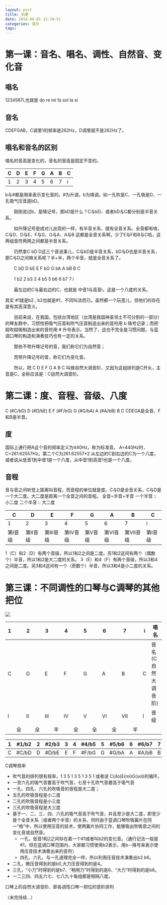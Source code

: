 ```yaml
---
layout: post
title: 乐理
date: 2016-09-01 13:34:51
categories: 音乐
tags:
---
```



第一课：音名、唱名、调性、自然音、变化音
========================================

唱名
----

1234567i,也就是 do re mi fa sol la si

音名
----

CDEFGAB，C调里1的频率是262Hz，D调里就不是262Hz了。

唱名和音名的区别
----------------

唱名的音高是变化的，音名的音高是固定不变的。

| C   | D   | E   | F   | G   | A   | B   | C   |
|-----|-----|-----|-----|-----|-----|-----|-----|
| 1   | 2   | 3   | 4   | 5   | 6   | 7   | i   |

b与\#都是用来表示变化音的。\#为升调，b为降调。如一孔吹是C、一孔吸是D、一孔吸气压音是bD。

　　刚刚说过b，是降记号，那bD是什么？C与bD、或者bD与C都分别是半音关系。

　　如升降记号是成对儿出现的一样，有半音关系，就有全音关系。全音都有啥，C与D、D与E、F与G、G与A、A与B 这都是全音关系啊，少了E与F和B与C哈，这两组音符两两之间都是半音关系。

　　仍然拿C bD D这三个音说事儿，C与bD是半音关系，bD与D也是半音关系，那C与D之间嘛关系呢？半+半，两个半音，就是全音关系了。

　　C bD D bE E F bG G bA A bB B C

　　1 b2 2 b3 3 4 b5 5 b6 6 b7 7 i

　　最左边的C与最右边的C，也就是 中音1与高音i，这是一个八度的关系。

其实 \#1就是b2 , b2也就是\#1，不同叫法而已。虽然都一个玩意儿，但他们的存在是有其高深意义。

　　目前来说，在我国，包括台湾地区（台湾是我国神圣领土不可分割的一部分）的琴友群中，习惯性把吸气压音和吹气压音制造出来的音符用 b 降号记录；而把超吹超吸制造出来的音符用 \# 升号表示。当然了，这也不完全是习惯问题，与蓝调口琴的构造和演奏技巧也有一定的关系。

　　那些不带升降记号的音，我们称它们为自然音；

　　而带升降记号的音，称它们为变化音。

　　所以，把 C D E F G A B C 叫做自然大调音阶，又因为这组排列是C开头，主音是C，全称应该是：C自然大调音阶。

第二课：度、音程、音级、八度
============================

C (\#C/bD) D (\#D/bE) E F (\#F/bG) G (\#G/bA) A (\#A/bB) B C CDEGA是全音、F和B是半音。

度
--

国际上通行把A这个音的频率定义为440Hz，称为标准音。 A=440Hz时，C=261.62557Hz。第二个C为261.62557\*2 从左边的C到右边的C为一个八度，或者说从低音1到中音1是一个八度，从中音1到高音1也是一个八度。

音程
----

音与音之间听觉上距离叫音程，而音程的单位就是度。C与D是全音关系，C与D是一个大二度。大二度是距离一个全音之间的音程。 全音=半音+半音 一个半音 :: 小二度 二个半音 :: 大二度

| C       | D        | E         | F        | G       | A        | B         | C       |
|---------|----------|-----------|----------|---------|----------|-----------|---------|
| 1       | 2        | 3         | 4        | 5       | 6        | 7         | i       |
| 第I音级 | 第II音级 | 第III音级 | 第IV音级 | 第V音级 | 第VI音级 | 第VII音级 | 第I音级 |

1（C）和2（D）有两个音级，所以1和2之间是二度。另1和2这间有两个（偶数个）半音，所以1和2是大二度的关系。 3（E）和4（F）有两个音级，所以3和4之间是二度。另3和4这间有一个（奇数个）半音，所以3和4是小二度的关系。

第三课：不同调性的口琴与C调琴的其他把位
=======================================

![]({{site:url}}/assets/20160901/C_soharp.png)

| 1   |     | 2   |     | 3   |     | 4   |     | 5   |     | 6   |     | 7   |     | i   | 唱名                |
|-----|-----|-----|-----|-----|-----|-----|-----|-----|-----|-----|-----|-----|-----|-----|---------------------|
| C   |     | D   |     | E   |     | F   |     | G   |     | A   |     | B   |     | C   | 音名(C自然大调音阶) |
| I   |     | II  |     | III |     | IV  |     | V   |     | VI  |     | VII |     | I   | 音级                |
|     | 全  |     | 全  |     | 半  |     | 全  |     | 全  |     | 全  |     | 半  |     |                     |

| 1   | \#1/b2 | 2   | \#2/b3 | 3   | 4   | \#4/b5 | 5   | \#5/b6 | 6   | \#6/b7 | 7   | i   |
|-----|--------|-----|--------|-----|-----|--------|-----|--------|-----|--------|-----|-----|
| C   | \#C/bD | D   | \#D/bE | E   | F   | \#F/bG | G   | \#G/bA | A   | \#A/bB | B   | C   |

C调琴规率

-   吹气音的排列很有规率，1 3 5 1 3 5 1 3 5 1 或者说 C(do)E(mi)G(sol)的循环。
-   一至六孔的吸气音要高于吹气音，七至十孔吹气音要高于吸气音
-   一孔、四孔、六孔的吹吸音的音程是大二度；
-   五孔的吹吸音程是小二度
-   二孔的吹吸音程是小三度
-   三孔的吹吸音程是大三度
-   基于一、二、三、四、六孔的吸气音高于吹气音，并且至少是大二度，即至少是个全音关系（或者两个半音）的关系，同时由于蓝调口琴吹吸簧片在同一“格”中，所以使用压音的技术，使两簧片协同工作，能够吸出吹吸音之间的变化音或自然音。
    -   一孔，低音1和2之间存在着一个\#1或者叫b2的变化音。（通行记法一般是\#1，但在蓝调口琴范围内，大家都习惯使用b2表示，用b--降号来表示使用压音技术演奏出来的音符）
    -   四孔、六孔、与一孔道理完全一样，所以利用压音技术演奏出b2 b6。
-   二孔，微压音得到的是b5,大力压音得到的是4。
-   三孔，“小力”时得到的是b7、“稍用力”时得到的是6、“大力”时得到的是b6。
-   一二三四、四五六七、七八九十每组都是相隔八度。

口琴上的自然大调音阶、即各调性口琴一把位的音阶排列

（未完待续...）
